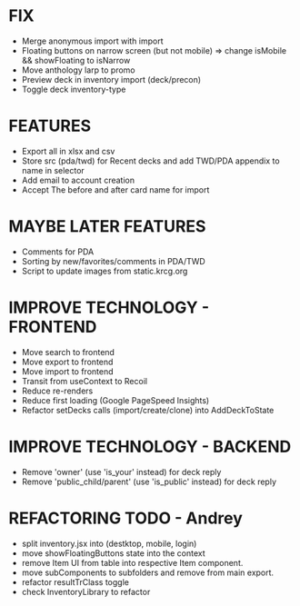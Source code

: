 # FIX
- Merge anonymous import with import
- Floating buttons on narrow screen (but not mobile) => change isMobile && showFloating to isNarrow
- Move anthology larp to promo
- Preview deck in inventory import (deck/precon)
- Toggle deck inventory-type

# FEATURES
- Export all in xlsx and csv
- Store src (pda/twd) for Recent decks and add TWD/PDA appendix to name in selector
- Add email to account creation
- Accept The before and after card name for import

# MAYBE LATER FEATURES
- Comments for PDA
- Sorting by new/favorites/comments in PDA/TWD
- Script to update images from static.krcg.org

# IMPROVE TECHNOLOGY - FRONTEND
- Move search to frontend
- Move export to frontend
- Move import to frontend
- Transit from useContext to Recoil
- Reduce re-renders
- Reduce first loading (Google PageSpeed Insights)
- Refactor setDecks calls (import/create/clone) into AddDeckToState

# IMPROVE TECHNOLOGY - BACKEND
- Remove 'owner' (use 'is_your' instead) for deck reply
- Remove 'public_child/parent' (use 'is_public' instead) for deck reply

# REFACTORING TODO - Andrey
- split inventory.jsx into (destktop, mobile, login)
- move showFloatingButtons state into the context
- remove Item UI from table into respective Item component.
- move subComponents to subfolders and remove from main export.
- refactor resultTrClass toggle
- check InventoryLibrary to refactor
